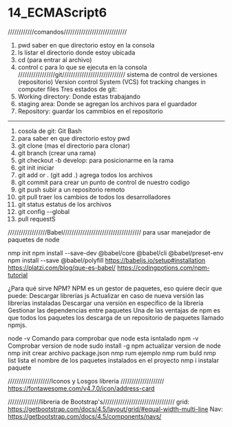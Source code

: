 # 14_ECMAScript6
////////////comandos/////////////////////////////

1. pwd saber en que directorio estoy en la consola
2. ls listar el directorio donde estoy ubicada
3. cd (para entrar al archivo)
4. control c para lo que se ejecuta en la consola
/////////////////git/////////////////////////////
sistema de control de versiones (repositorio)
Version control System (VCS) fot tracking changes in computer files
Tres estados de git: 
1. Working directory: Donde estas trabajando
2. staging area: Donde se agregan los archivos para el guardador
3. Repository: guardar los cammbios en el repositorio
______________________________________________________________________
1. cosola de git: Git Bash
2. para saber en que directorio estoy pwd
3. git clone (mas el directorio para clonar)
4. git branch (crear una rama)
5. git checkout -b develop: para posicionarme en la rama
6. git init iniciar
7. git add<file> or . (git add .) agrega todos los archivos
8. git commit  para crear un punto de control de nuestro codigo
9. git push subir a un repositorio remoto 
10. git pull traer los cambios de todos los desarrolladores
11. git status estatus de los archivos
12. git config --global 
13. pull requestS



//////////////////Babel////////////////////////////////////
para usar manejador de paquetes de node

nmp init 
npm install --save-dev @babel/core @babel/cli @babel/preset-env
npm install --save @babel/polyfill
https://babeljs.io/setup#installation
https://platzi.com/blog/que-es-babel/
https://codingpotions.com/npm-tutorial

¿Para qué sirve NPM? 
NPM es un gestor de paquetes, eso quiere decir que puede:
Descargar librerías js
Actualizar en caso de nueva versión las librerías instaladas
Descargar una versión en específico de la librería
Gestionar las dependencias entre paquetes
Una de las ventajas de npm es que todos los paquetes los descarga de un repositorio de paquetes llamado npmjs.

node -v  Comando para comprobar que node esta isntalado
npm -v Comprobar version de node
sudo install -g npm actualizar version de node
nmp init  crear archivo package.json
nmp rum <nombre del comando> ejemplo nmp rum buld 
nmp list lista el nombre de los paquetes instalados en el proyecto
nmp i  instalar paquete


////////////////////Iconos y Losgos libreria ////////////////////
https://fontawesome.com/v4.7.0/icon/address-card

<i class="fa fa-address-card" aria-hidden="true"></i>


///////////////libreria de Bootstrap's/////////////////////////////////
 grid: https://getbootstrap.com/docs/4.5/layout/grid/#equal-width-multi-line
 Nav: https://getbootstrap.com/docs/4.5/components/navs/
